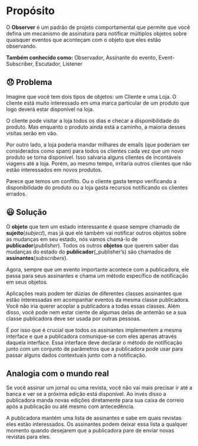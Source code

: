 # Propósito
O **Observer** é um padrão de projeto comportamental que permite que você defina um mecanismo de assinatura para notificar múltiplos objetos sobre quaisquer eventos que aconteçam com o objeto que eles estão observando.

**Também conhecido como:** Observador, Assinante do evento, Event-Subscriber, Escutador, Listener

## 😞 Problema

Imagine que você tem dois tipos de objetos: um Cliente e uma Loja. O cliente está muito interessado em uma marca particular de um produto que logo deverá estar disponível na loja.

O cliente pode visitar a loja todos os dias e checar a disponibilidade do produto. Mas enquanto o produto ainda está a caminho, a maioria desses visitas serão em vão.

Por outro lado, a loja poderia mandar milhares de emails (que poderiam ser considerados como spam) para todos os clientes cada vez que um novo produto se torna disponível. Isso salvaria alguns clientes de incontáveis viagens até a loja. Porém, ao mesmo tempo, irritaria outros clientes que não estão interessados em novos produtos.

Parece que temos um conflito. Ou o cliente gasta tempo verificando a disponibilidade do produto ou a loja gasta recursos notificando os clientes errados.

## 😃 Solução

O **objeto** que tem um estado interessante é quase sempre chamado de **sujeito**(_subject_), mas já que ele também vai notificar outros objetos sobre as mudanças em seu estado, nós vamos chamá-lo de **publicador**(_publisher_). Todos os outros **objetos** que querem saber das mudanças do estado do **publicador**(_publisher’s) são chamados de **assinantes**(_subscribers_).

Agora, sempre que um evento importante acontece com a publicadora, ele passa para seus assinantes e chama um método específico de notificação em seus objetos.

Aplicações reais podem ter dúzias de diferentes classes assinantes que estão interessadas em acompanhar eventos da mesma classe publicadora. Você não iria querer acoplar a publicadora a todas essas classes. Além disso, você pode nem estar ciente de algumas delas de antemão se a sua classe publicadora deve ser usada por outras pessoas.

É por isso que é crucial que todos os assinantes implementem a mesma interface e que a publicadora comunique-se com eles apenas através daquela interface. Essa interface deve declarar o método de notificação junto com um conjunto de parâmetros que a publicadora pode usar para passar alguns dados contextuais junto com a notificação.

## Analogia com o mundo real
Se você assinar um jornal ou uma revista, você não vai mais precisar ir até a banca e ver se a próxima edição está disponível. Ao invés disso a publicadora manda novas edições diretamente para sua caixa de correio após a publicação ou até mesmo com antecedência.

A publicadora mantém uma lista de assinantes e sabe em quais revistas eles estão interessados. Os assinantes podem deixar essa lista a qualquer momento quando desejarem que a publicadora pare de enviar novas revistas para eles.
